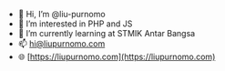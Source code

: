 - 👋 Hi, I’m @liu-purnomo
- 👀 I’m interested in PHP and JS
- 🌱 I’m currently learning at STMIK Antar Bangsa
- 📫 hi@liupurnomo.com
- 🌐 [https://liupurnomo.com](https://liupurnomo.com)

<!---
liu-purnomo/liu-purnomo is a ✨ special ✨ repository because its `README.md` (this file) appears on your GitHub profile.
You can click the Preview link to take a look at your changes.
--->
